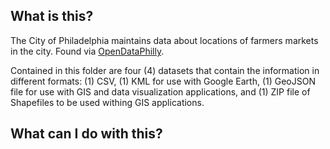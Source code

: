 ## What is this?
The City of Philadelphia maintains data about locations of farmers markets in the city. Found via [OpenDataPhilly](https://www.opendataphilly.org/dataset/farmers-markets-locations).

Contained in this folder are four (4) datasets that contain the information in different formats: (1) CSV, (1) KML for use with Google Earth, (1) GeoJSON file for use with GIS and data visualization applications, and (1) ZIP file of Shapefiles to be used withing GIS applications.

## What can I do with this?

